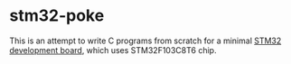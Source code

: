 stm32-poke
==========

This is an attempt to write C programs from scratch for a minimal
[STM32 development board][board], which uses STM32F103C8T6 chip.

[board]: http://item.taobao.com/item.htm?spm=a1z10.1-c.w4004-9679183684.4.26lLDG&id=22097803050
